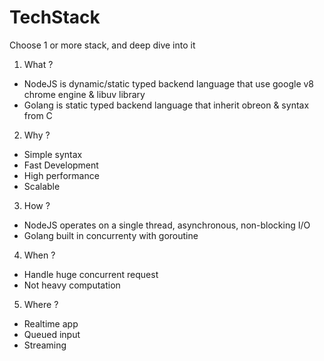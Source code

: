 # TechStack
Choose 1 or more stack, and deep dive into it

1. What ?
  - NodeJS is dynamic/static typed backend language that use google v8 chrome engine & libuv library
  - Golang is static typed backend language that inherit obreon & syntax from C

2. Why ?
  - Simple syntax
  - Fast Development
  - High performance
  - Scalable

3. How ?
  - NodeJS operates on a single thread, asynchronous, non-blocking I/O
  - Golang built in concurrenty with goroutine

4. When ?
  - Handle huge concurrent request
  - Not heavy computation

5. Where ?
  - Realtime app
  - Queued input
  - Streaming